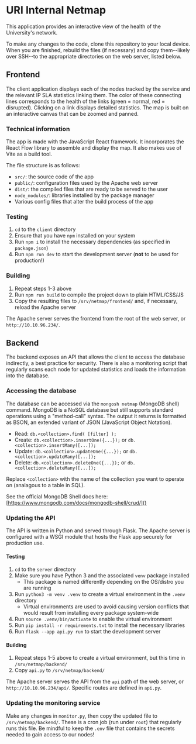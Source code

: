 # URI Internal Netmap

This application provides an interactive view of the health of the University's network.

To make any changes to the code, clone this repository to your local device. When you are finished, rebuild the files (if necessary) and copy them--likely over SSH--to the appropriate directories on the web server, listed below.

## Frontend

The client application displays each of the nodes tracked by the service and the relevant IP SLA statistics linking them.
The color of these connecting lines corresponds to the health of the links (green = normal, red = disrupted).
Clicking on a link displays detailed statistics.
The map is built on an interactive canvas that can be zoomed and panned.

### Technical information

The app is made with the JavaScript React framework. It incorporates the React Flow library to assemble and display the map. It also makes use of Vite as a build tool.

The file structure is as follows:

- `src/`: the source code of the app
- `public/`: configuration files used by the Apache web server
- `dist/`: the compiled files that are ready to be served to the user
- `node_modules/`: libraries installed by the package manager
- Various config files that alter the build process of the app

### Testing

1. `cd` to the `client` directory
1. Ensure that you have `npm` installed on your system
1. Run `npm i` to install the necessary dependencies (as specified in `package.json`)
1. Run `npm run dev` to start the development server (**not** to be used for production!)

### Building

1. Repeat steps 1-3 above
2. Run `npm run build` to compile the project down to plain HTML/CSS/JS
3. Copy the resulting files to `/srv/netmap/frontend/` and, if necessary, reload the Apache server

The Apache server serves the frontend from the root of the web server, or `http://10.10.96.234/`.

## Backend

The backend exposes an API that allows the client to access the database indirectly, a best practice for security.
There is also a monitoring script that regularly scans each node for updated statistics and loads the information into the database.

### Accessing the database

The database can be accessed via the `mongosh netmap` (MongoDB shell) command.
MongoDB is a NoSQL database but still supports standard operations using a "method-call" syntax.
The output it returns is formatted as BSON, an extended variant of JSON (JavaScript Object Notation).

- Read: `db.<collection>.find( [filter] );`
- Create: `db.<collection>.insertOne({...});` or `db.<collection>.insertMany([...]);`
- Update: `db.<collection>.updateOne({...});` or `db.<collection>.updateMany([...]);`
- Delete: `db.<collection>.deleteOne({...});` or `db.<collection>.deleteMany([...]);`

Replace `<collection>` with the name of the collection you want to operate on (analagous to a table in SQL).

See the official MongoDB Shell docs here: [https://www.mongodb.com/docs/mongodb-shell/crud/]()

### Updating the API

The API is written in Python and served through Flask.
The Apache server is configured with a WSGI module that hosts the Flask app securely for production use.

#### Testing

1. `cd` to the `server` directory
1. Make sure you have Python 3 and the associated `venv` package installed
   - This package is named differently depending on the OS/distro you are running
1. Run `python3 -m venv .venv` to create a virtual environment in the `.venv` directory
   - Virtual environments are used to avoid causing version conflicts that would result from installing every package system-wide
1. Run `source .venv/bin/activate` to enable the virtual environment
1. Run `pip install -r requirements.txt` to install the necessary libraries
1. Run `flask --app api.py run` to start the development server

#### Building

1. Repeat steps 1-5 above to create a virtual environment, but this time in `/srv/netmap/backend/`
1. Copy `api.py` to `/srv/netmap/backend/`

The Apache server serves the API from the `api` path of the web server, or `http://10.10.96.234/api/`.
Specific routes are defined in `api.py`.

### Updating the monitoring service

Make any changes in `monitor.py`, then copy the updated file to `/srv/netmap/backend/`. These is a cron job (run under `root`) that regularly runs this file. Be mindful to keep the `.env` file that contains the secrets needed to gain access to our nodes!
